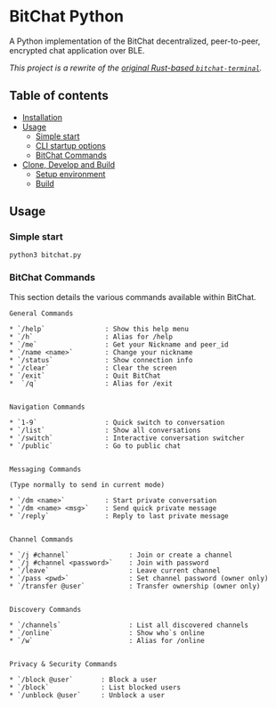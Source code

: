 # BitChat Python

A Python implementation of the BitChat decentralized, peer-to-peer, encrypted chat application over BLE.

*This project is a rewrite of the [original Rust-based `bitchat-terminal`](https://github.com/ShilohEye/bitchat-terminal).*

## Table of contents
* [Installation](#installation)
* [Usage](#usage)
  * [Simple start](#simple-start)
  * [CLI startup options](#cli-startup-args)
  * [BitChat Commands](#bitchat-commands)
* [Clone, Develop and Build](#clone-develop-and-build)
  * [Setup environment](#clone-and-setup-editable-environment-using-uv)
  * [Build](#build-sdist-and-wheel)



## Usage

### Simple start
```Shell
python3 bitchat.py
```



### BitChat Commands

This section details the various commands available within BitChat.
```shell
General Commands

* `/help`               : Show this help menu
* `/h`                  : Alias for /help
* `/me`                 : Get your Nickname and peer_id
* `/name <name>`        : Change your nickname
* `/status`             : Show connection info
* `/clear`              : Clear the screen
* `/exit`               : Quit BitChat
*  `/q`                 : Alias for /exit


Navigation Commands

* `1-9`                 : Quick switch to conversation
* `/list`               : Show all conversations
* `/switch`             : Interactive conversation switcher
* `/public`             : Go to public chat


Messaging Commands

(Type normally to send in current mode)

* `/dm <name>`          : Start private conversation
* `/dm <name> <msg>`    : Send quick private message
* `/reply`              : Reply to last private message


Channel Commands

* `/j #channel`               : Join or create a channel
* `/j #channel <password>`    : Join with password
* `/leave`                    : Leave current channel
* `/pass <pwd>`               : Set channel password (owner only)
* `/transfer @user`           : Transfer ownership (owner only)


Discovery Commands

* `/channels`                 : List all discovered channels
* `/online`                   : Show who`s online
* `/w`                        : Alias for /online


Privacy & Security Commands

* `/block @user`       : Block a user
* `/block`             : List blocked users
* `/unblock @user`     : Unblock a user
```

